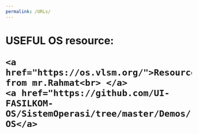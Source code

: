 ```yaml
---
permalink: /URLs/
---
```


<html>
  <body>
    <h1> USEFUL OS resource:  

    <a href="https://os.vlsm.org/">Resource from mr.Rahmat<br> </a>
    <a href="https://github.com/UI-FASILKOM-OS/SistemOperasi/tree/master/Demos/">Demo OS</a>
  </body>
</html>
